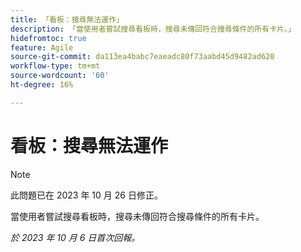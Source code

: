 ```yaml
---
title: 「看板：搜尋無法運作」
description: 「當使用者嘗試搜尋看板時，搜尋未傳回符合搜尋條件的所有卡片。」
hidefromtoc: true
feature: Agile
source-git-commit: da113ea4babc7eaeadc80f73aabd45d9482ad620
workflow-type: tm+mt
source-wordcount: '60'
ht-degree: 16%

---
```



# 看板：搜尋無法運作

>[!NOTE]
>
>此問題已在 2023 年 10 月 26 日修正。

當使用者嘗試搜尋看板時，搜尋未傳回符合搜尋條件的所有卡片。

_於 2023 年 10 月 6 日首次回報。_
